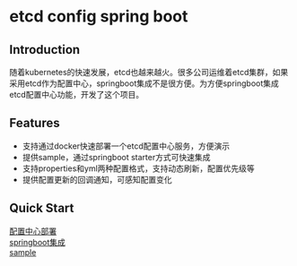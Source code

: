 # etcd config spring boot
## Introduction
随着kubernetes的快速发展，etcd也越来越火。很多公司运维着etcd集群，如果采用etcd作为配置中心，springboot集成不是很方便。为方便springboot集成etcd配置中心功能，开发了这个项目。

## Features
* 支持通过docker快速部署一个etcd配置中心服务，方便演示
* 提供sample，通过springboot starter方式可快速集成
* 支持properties和yml两种配置格式，支持动态刷新，配置优先级等
* 提供配置更新的回调通知，可感知配置变化

## Quick Start

[配置中心部署](etcd-config-server.md) <br>
[springboot集成](etcd-config-starter.md)<br>
[sample](etcd-config-spring-boot-sample)<br>